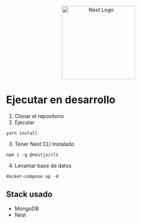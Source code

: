 <p align="center">
  <a href="http://nestjs.com/" target="blank"><img src="https://nestjs.com/img/logo-small.svg" width="200" alt="Nest Logo" /></a>
</p>

# Ejecutar en desarrollo

1. Clonar el repositorio
2. Ejecutar
```
yarn install
```
3. Tener Nest CLI Instalado
```
npm i -g @nestjs/cli
```

4. Levantar base de datos
```
docker-compose up -d
```

## Stack usado
* MongoDB
* Nest